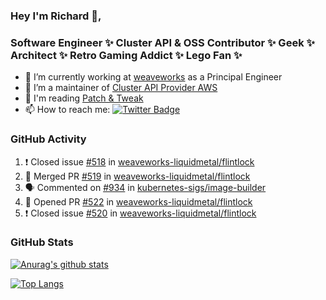 ### Hey I'm Richard 👋, 

<h3 align="left">Software Engineer ✨ Cluster API & OSS Contributor ✨ Geek ✨ Architect ✨ Retro Gaming Addict ✨ Lego Fan ✨</h3>

- 🔭 I’m currently working at [weaveworks](https://github.com/weaveworks) as a Principal Engineer
- 👯 I’m a maintainer of [Cluster API Provider AWS](https://github.com/kubernetes-sigs/cluster-api-provider-aws)
- 💬 I'm reading [Patch & Tweak](https://bjooks.com/products/patch-tweak-exploring-modular-synthesis)
- 📫 How to reach me: [![Twitter Badge](https://img.shields.io/badge/-@fruit_case-00acee?style=flat&logo=Twitter&logoColor=white)](https://twitter.com/intent/follow?screen_name=fruit_case "Follow on Twitter")

### GitHub Activity 

<!--START_SECTION:activity-->
1. ❗️ Closed issue [#518](https://github.com/weaveworks-liquidmetal/flintlock/issues/518) in [weaveworks-liquidmetal/flintlock](https://github.com/weaveworks-liquidmetal/flintlock)
2. 🎉 Merged PR [#519](https://github.com/weaveworks-liquidmetal/flintlock/pull/519) in [weaveworks-liquidmetal/flintlock](https://github.com/weaveworks-liquidmetal/flintlock)
3. 🗣 Commented on [#934](https://github.com/kubernetes-sigs/image-builder/issues/934) in [kubernetes-sigs/image-builder](https://github.com/kubernetes-sigs/image-builder)
4. 💪 Opened PR [#522](https://github.com/weaveworks-liquidmetal/flintlock/pull/522) in [weaveworks-liquidmetal/flintlock](https://github.com/weaveworks-liquidmetal/flintlock)
5. ❗️ Closed issue [#520](https://github.com/weaveworks-liquidmetal/flintlock/issues/520) in [weaveworks-liquidmetal/flintlock](https://github.com/weaveworks-liquidmetal/flintlock)
<!--END_SECTION:activity-->

### GitHub Stats

[![Anurag's github stats](https://github-readme-stats.vercel.app/api?username=richardcase&count_private=true&show_icons=true)](https://github.com/anuraghazra/github-readme-stats)

[![Top Langs](https://github-readme-stats.vercel.app/api/top-langs/?username=richardcase&hide=html&layout=compact)](https://github.com/anuraghazra/github-readme-stats)
